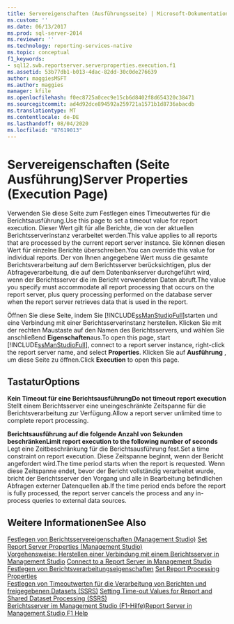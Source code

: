 ```yaml
---
title: Servereigenschaften (Ausführungsseite) | Microsoft-Dokumentation
ms.custom: ''
ms.date: 06/13/2017
ms.prod: sql-server-2014
ms.reviewer: ''
ms.technology: reporting-services-native
ms.topic: conceptual
f1_keywords:
- sql12.swb.reportserver.serverproperties.execution.f1
ms.assetid: 53b77db1-b013-4dac-82dd-30c0de276639
author: maggiesMSFT
ms.author: maggies
manager: kfile
ms.openlocfilehash: f0ec8725a0cec9e15cb6d8402f8d654320c38471
ms.sourcegitcommit: ad4d92dce894592a259721a1571b1d8736abacdb
ms.translationtype: MT
ms.contentlocale: de-DE
ms.lasthandoff: 08/04/2020
ms.locfileid: "87619013"
---
```

# <a name="server-properties-execution-page"></a><span data-ttu-id="9c053-102">Servereigenschaften (Seite Ausführung)</span><span class="sxs-lookup"><span data-stu-id="9c053-102">Server Properties (Execution Page)</span></span>
  <span data-ttu-id="9c053-103">Verwenden Sie diese Seite zum Festlegen eines Timeoutwertes für die Berichtsausführung.</span><span class="sxs-lookup"><span data-stu-id="9c053-103">Use this page to set a timeout value for report execution.</span></span> <span data-ttu-id="9c053-104">Dieser Wert gilt für alle Berichte, die von der aktuellen Berichtsserverinstanz verarbeitet werden.</span><span class="sxs-lookup"><span data-stu-id="9c053-104">This value applies to all reports that are processed by the current report server instance.</span></span> <span data-ttu-id="9c053-105">Sie können diesen Wert für einzelne Berichte überschreiben.</span><span class="sxs-lookup"><span data-stu-id="9c053-105">You can override this value for individual reports.</span></span> <span data-ttu-id="9c053-106">Der von Ihnen angegebene Wert muss die gesamte Berichtsverarbeitung auf dem Berichtsserver berücksichtigen, plus der Abfrageverarbeitung, die auf dem Datenbankserver durchgeführt wird, wenn der Berichtsserver die im Bericht verwendeten Daten abruft.</span><span class="sxs-lookup"><span data-stu-id="9c053-106">The value you specify must accommodate all report processing that occurs on the report server, plus query processing performed on the database server when the report server retrieves data that is used in the report.</span></span>  
  
 <span data-ttu-id="9c053-107">Öffnen Sie diese Seite, indem Sie [!INCLUDE[ssManStudioFull](../../includes/ssmanstudiofull-md.md)]starten und eine Verbindung mit einer Berichtsserverinstanz herstellen. Klicken Sie mit der rechten Maustaste auf den Namen des Berichtsservers, und wählen Sie anschließend **Eigenschaften**aus.</span><span class="sxs-lookup"><span data-stu-id="9c053-107">To open this page, start [!INCLUDE[ssManStudioFull](../../includes/ssmanstudiofull-md.md)], connect to a report server instance, right-click the report server name, and select **Properties**.</span></span> <span data-ttu-id="9c053-108">Klicken Sie auf **Ausführung** , um diese Seite zu öffnen.</span><span class="sxs-lookup"><span data-stu-id="9c053-108">Click **Execution** to open this page.</span></span>  
  
## <a name="options"></a><span data-ttu-id="9c053-109">Tastatur</span><span class="sxs-lookup"><span data-stu-id="9c053-109">Options</span></span>  
 <span data-ttu-id="9c053-110">**Kein Timeout für eine Berichtsausführung**</span><span class="sxs-lookup"><span data-stu-id="9c053-110">**Do not timeout report execution**</span></span>  
 <span data-ttu-id="9c053-111">Stellt einem Berichtsserver eine uneingeschränkte Zeitspanne für die Berichtsverarbeitung zur Verfügung.</span><span class="sxs-lookup"><span data-stu-id="9c053-111">Allow a report server unlimited time to complete report processing.</span></span>  
  
 <span data-ttu-id="9c053-112">**Berichtsausführung auf die folgende Anzahl von Sekunden beschränken**</span><span class="sxs-lookup"><span data-stu-id="9c053-112">**Limit report execution to the following number of seconds**</span></span>  
 <span data-ttu-id="9c053-113">Legt eine Zeitbeschränkung für die Berichtsausführung fest.</span><span class="sxs-lookup"><span data-stu-id="9c053-113">Set a time constraint on report execution.</span></span> <span data-ttu-id="9c053-114">Diese Zeitspanne beginnt, wenn der Bericht angefordert wird.</span><span class="sxs-lookup"><span data-stu-id="9c053-114">The time period starts when the report is requested.</span></span> <span data-ttu-id="9c053-115">Wenn diese Zeitspanne endet, bevor der Bericht vollständig verarbeitet wurde, bricht der Berichtsserver den Vorgang und alle in Bearbeitung befindlichen Abfragen externer Datenquellen ab.</span><span class="sxs-lookup"><span data-stu-id="9c053-115">If the time period ends before the report is fully processed, the report server cancels the process and any in-process queries to external data sources.</span></span>  
  
## <a name="see-also"></a><span data-ttu-id="9c053-116">Weitere Informationen</span><span class="sxs-lookup"><span data-stu-id="9c053-116">See Also</span></span>  
 <span data-ttu-id="9c053-117">[Festlegen von Berichtsservereigenschaften &#40;Management Studio&#41;](set-report-server-properties-management-studio.md) </span><span class="sxs-lookup"><span data-stu-id="9c053-117">[Set Report Server Properties &#40;Management Studio&#41;](set-report-server-properties-management-studio.md) </span></span>  
 <span data-ttu-id="9c053-118">[Vorgehensweise: Herstellen einer Verbindung mit einem Berichtsserver in Management Studio](connect-to-a-report-server-in-management-studio.md) </span><span class="sxs-lookup"><span data-stu-id="9c053-118">[Connect to a Report Server in Management Studio](connect-to-a-report-server-in-management-studio.md) </span></span>  
 <span data-ttu-id="9c053-119">[Festlegen von Berichtsverarbeitungseigenschaften](../report-server/set-report-processing-properties.md) </span><span class="sxs-lookup"><span data-stu-id="9c053-119">[Set Report Processing Properties](../report-server/set-report-processing-properties.md) </span></span>  
 <span data-ttu-id="9c053-120">[Festlegen von Timeoutwerten für die Verarbeitung von Berichten und freigegebenen Datasets (SSRS)](../report-server/setting-time-out-values-for-report-and-shared-dataset-processing-ssrs.md) </span><span class="sxs-lookup"><span data-stu-id="9c053-120">[Setting Time-out Values for Report and Shared Dataset Processing &#40;SSRS&#41;](../report-server/setting-time-out-values-for-report-and-shared-dataset-processing-ssrs.md) </span></span>  
 [<span data-ttu-id="9c053-121">Berichtsserver im Management Studio (F1-Hilfe)</span><span class="sxs-lookup"><span data-stu-id="9c053-121">Report Server in Management Studio F1 Help</span></span>](report-server-in-management-studio-f1-help.md)  
  
  
